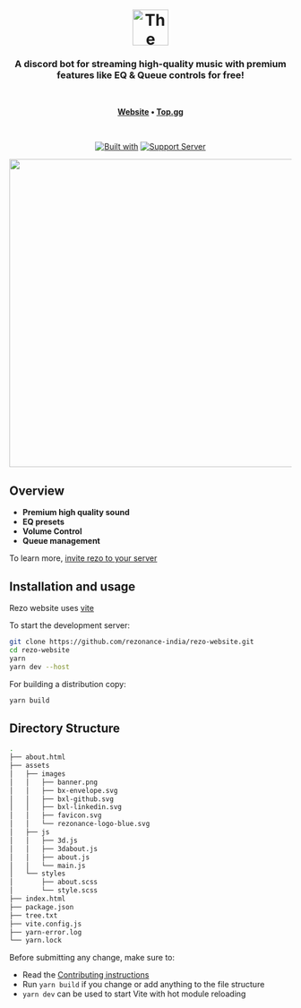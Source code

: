 <h1 align="center">
	<img
		width="64"
		alt="The Lounge"
		src="https://raw.githubusercontent.com/rezonance-india/rezo-website/4e97a61266d0b5ef82c6f280bbc95d2dcab78e16/assets/images/rezonance-logo-blue.svg">
</h1>


<h3 align="center">
	A discord bot for streaming high-quality music with premium features like EQ & Queue controls for free!
</h3>
<br/>

<p align="center">
	<strong>
		<a href="https://rezobot.tech/">Website</a>
		•
		<a href="https://top.gg/bot/880328612245536778">Top.gg</a>
	</strong>
</p>
<br/>
<p align="center">
	<a href="https://github.com/thelounge/thelounge/actions"><img
		alt="Built with"
		src="https://img.shields.io/badge/Built_With-Vite-informational?style=flat&logo=vite&logoColor=white&color=646CFF&labelColor=20232A"></a>
	<a href="https://npm-stat.com/charts.html?package=thelounge&from=2016-02-12"><img
		alt="Support Server"
		src="https://img.shields.io/badge/Discord-informational?style=flat&logo=discord&logoColor=white&color=7289d9&labelColor=20232A"></a>
</p>

<p align="center">
	<img src="https://raw.githubusercontent.com/rezonance-india/rezo-website/master/assets/images/banner.png" width="550">
</p>

## Overview

- **Premium high quality sound**
- **EQ presets**
- **Volume Control**
- **Queue management**

To learn more, [invite rezo to your server](https://top.gg/bot/880328612245536778)


## Installation and usage

Rezo website uses [vite](https://vitejs.dev/)

To start the development server:

```sh
git clone https://github.com/rezonance-india/rezo-website.git
cd rezo-website
yarn
yarn dev --host
```

For building a distribution copy:

```sh
yarn build
```

## Directory Structure

```sh
.
├── about.html
├── assets
│   ├── images
│   │   ├── banner.png
│   │   ├── bx-envelope.svg
│   │   ├── bxl-github.svg
│   │   ├── bxl-linkedin.svg
│   │   ├── favicon.svg
│   │   └── rezonance-logo-blue.svg
│   ├── js
│   │   ├── 3d.js
│   │   ├── 3dabout.js
│   │   ├── about.js
│   │   └── main.js
│   └── styles
│       ├── about.scss
│       └── style.scss
├── index.html
├── package.json
├── tree.txt
├── vite.config.js
├── yarn-error.log
└── yarn.lock
```

Before submitting any change, make sure to:

- Read the [Contributing instructions](https://github.com/rezonance-india/rezo-website/blob/master/CONTRIBUTING.md)
- Run `yarn build` if you change or add anything to the file structure
- `yarn dev` can be used to start Vite with hot module reloading
